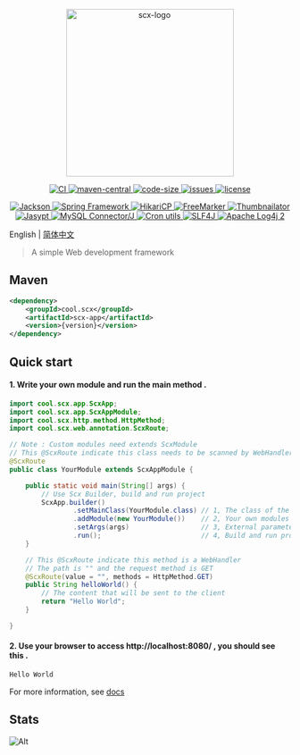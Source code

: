 <p align="center">
    <img src="https://scx.cool/scx-logo/scx-logo.svg" width="300px"  alt="scx-logo"/>
</p>
<p align="center">
    <a target="_blank" href="https://github.com/scx567888/scx/actions/workflows/ci.yml">
        <img src="https://github.com/scx567888/scx/actions/workflows/ci.yml/badge.svg" alt="CI"/>
    </a>
    <a target="_blank" href="https://central.sonatype.com/artifact/cool.scx/scx">
        <img src="https://img.shields.io/maven-central/v/cool.scx/scx?color=ff69b4" alt="maven-central"/>
    </a>
    <a target="_blank" href="https://github.com/scx567888/scx">
        <img src="https://img.shields.io/github/languages/code-size/scx567888/scx?color=orange" alt="code-size"/>
    </a>
    <a target="_blank" href="https://github.com/scx567888/scx/issues">
        <img src="https://img.shields.io/github/issues/scx567888/scx" alt="issues"/>
    </a>
    <a target="_blank" href="https://github.com/scx567888/scx/blob/master/LICENSE">
        <img src="https://img.shields.io/github/license/scx567888/scx" alt="license"/>
    </a>
</p>
<p align="center">
    <a target="_blank" href="https://github.com/FasterXML/jackson">
        <img src="https://img.shields.io/badge/Jackson-f44336" alt="Jackson"/>
    </a>
    <a target="_blank" href="https://github.com/spring-projects/spring-framework">
        <img src="https://img.shields.io/badge/Spring Framework-ff8000" alt="Spring Framework"/>
    </a>
    <a target="_blank" href="https://github.com/brettwooldridge/HikariCP">
        <img src="https://img.shields.io/badge/HikariCP-44be16" alt="HikariCP"/>
    </a>
    <a target="_blank" href="https://github.com/apache/freemarker">
        <img src="https://img.shields.io/badge/FreeMarker-29aaf5" alt="FreeMarker"/>
    </a>
    <a target="_blank" href="https://github.com/coobird/thumbnailator">
        <img src="https://img.shields.io/badge/Thumbnailator-9c27b0" alt="Thumbnailator"/>
    </a>
    <br/>
    <a target="_blank" href="https://github.com/jasypt/jasypt">
        <img src="https://img.shields.io/badge/Jasypt-f44336" alt="Jasypt"/>
    </a>
    <a target="_blank" href="https://github.com/mysql/mysql-connector-j">
        <img src="https://img.shields.io/badge/MySQL Connector/J-ff8000" alt="MySQL Connector/J"/>
    </a>
    <a target="_blank" href="https://github.com/jmrozanec/cron-utils">
        <img src="https://img.shields.io/badge/Cron utils-44be16" alt="Cron utils"/>
    </a>
    <a target="_blank" href="https://github.com/qos-ch/slf4j">
        <img src="https://img.shields.io/badge/SLF4J-29aaf5" alt="SLF4J"/>
    </a>
    <a target="_blank" href="https://github.com/apache/logging-log4j2">
        <img src="https://img.shields.io/badge/Apache Log4j 2-9c27b0" alt="Apache Log4j 2"/>
    </a>
</p>

English | [简体中文](./README.zh-CN.md)

> A simple Web development framework

## Maven

``` xml
<dependency>
    <groupId>cool.scx</groupId>
    <artifactId>scx-app</artifactId>
    <version>{version}</version>
</dependency>
```

## Quick start

#### 1. Write your own module and run the main method .

``` java
import cool.scx.app.ScxApp;
import cool.scx.app.ScxAppModule;
import cool.scx.http.method.HttpMethod;
import cool.scx.web.annotation.ScxRoute;

// Note : Custom modules need extends ScxModule
// This @ScxRoute indicate this class needs to be scanned by WebHandler
@ScxRoute
public class YourModule extends ScxAppModule {

    public static void main(String[] args) {
        // Use Scx Builder, build and run project
        ScxApp.builder()
                .setMainClass(YourModule.class) // 1, The class of the Main method
                .addModule(new YourModule())    // 2, Your own modules
                .setArgs(args)                  // 3, External parameters
                .run();                         // 4, Build and run project
    }

    // This @ScxRoute indicate this method is a WebHandler 
    // The path is "" and the request method is GET
    @ScxRoute(value = "", methods = HttpMethod.GET)
    public String helloWorld() {
        // The content that will be sent to the client 
        return "Hello World";
    }

}
```

#### 2. Use your browser to access http://localhost:8080/ , you should see this .

```html
Hello World
```

For more information, see [docs](https://scx.cool/docs/scx/index.html)

## Stats

![Alt](https://repobeats.axiom.co/api/embed/7c4eddb6eff53274d58005e1fbe519b0807cbce3.svg "Repobeats analytics image")
